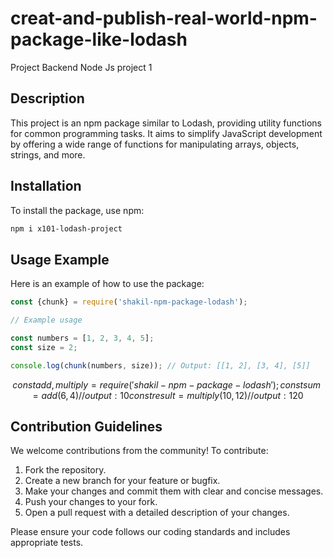 # creat-and-publish-real-world-npm-package-like-lodash
Project Backend Node Js project 1
 
## Description

This project is an npm package similar to Lodash, providing utility functions for common programming tasks. It aims to simplify JavaScript development by offering a wide range of functions for manipulating arrays, objects, strings, and more.

## Installation

To install the package, use npm:

```bash
npm i x101-lodash-project
```

## Usage Example

Here is an example of how to use the package:

```javascript
const {chunk} = require('shakil-npm-package-lodash');

// Example usage

const numbers = [1, 2, 3, 4, 5];
const size = 2;

console.log(chunk(numbers, size)); // Output: [[1, 2], [3, 4], [5]]
```

```math functionality
const {add, multiply} = require('shakil-npm-package-lodash');

const sum = add(6,4) // output: 10
const result = multiply(10, 12) // output: 120

```

## Contribution Guidelines

We welcome contributions from the community! To contribute:

1. Fork the repository.
2. Create a new branch for your feature or bugfix.
3. Make your changes and commit them with clear and concise messages.
4. Push your changes to your fork.
5. Open a pull request with a detailed description of your changes.

Please ensure your code follows our coding standards and includes appropriate tests.